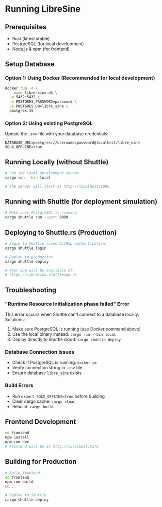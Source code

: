 # Running LibreSine

## Prerequisites
- Rust (latest stable)
- PostgreSQL (for local development)
- Node.js & npm (for frontend)

## Setup Database

### Option 1: Using Docker (Recommended for local development)
```bash
docker run -d \
  --name libre-sine-db \
  -p 5432:5432 \
  -e POSTGRES_PASSWORD=password \
  -e POSTGRES_DB=libre_sine \
  postgres:15
```

### Option 2: Using existing PostgreSQL
Update the `.env` file with your database credentials:
```
DATABASE_URL=postgres://username:password@localhost/libre_sine
SQLX_OFFLINE=true
```

## Running Locally (without Shuttle)

```bash
# Run the local development server
cargo run --bin local

# The server will start at http://localhost:8080
```

## Running with Shuttle (for deployment simulation)

```bash
# Make sure PostgreSQL is running
cargo shuttle run --port 8000
```

## Deploying to Shuttle.rs (Production)

```bash
# Login to Shuttle (uses GitHub authentication)
cargo shuttle login

# Deploy to production
cargo shuttle deploy

# Your app will be available at:
# https://libresine.shuttleapp.rs
```

## Troubleshooting

### "Runtime Resource Initialization phase failed" Error
This error occurs when Shuttle can't connect to a database locally. Solutions:
1. Make sure PostgreSQL is running (use Docker command above)
2. Use the local binary instead: `cargo run --bin local`
3. Deploy directly to Shuttle cloud: `cargo shuttle deploy`

### Database Connection Issues
- Check if PostgreSQL is running: `docker ps`
- Verify connection string in `.env` file
- Ensure database `libre_sine` exists

### Build Errors
- Run `export SQLX_OFFLINE=true` before building
- Clear cargo cache: `cargo clean`
- Rebuild: `cargo build`

## Frontend Development

```bash
cd frontend
npm install
npm run dev
# Frontend will be at http://localhost:5173
```

## Building for Production

```bash
# Build frontend
cd frontend
npm run build
cd ..

# Deploy to Shuttle
cargo shuttle deploy
```